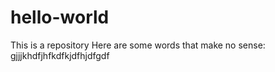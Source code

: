 # hello-world
This is a repository
Here are some words that make no sense: gjjjkhdfjhfkdfkjdfhjdfgdf
